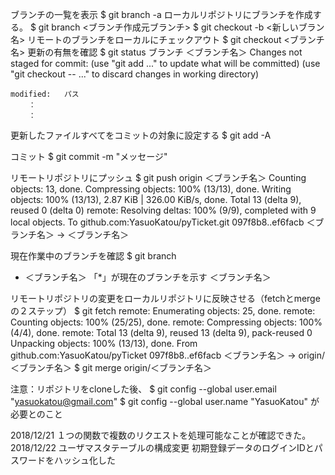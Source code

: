 ブランチの一覧を表示
    $ git branch -a
ローカルリポジトリにブランチを作成する。
    $ git branch <ブランチ作成元ブランチ>
    $ git checkout -b <新しいブラン名>
リモートのブランチをローカルにチェックアウト
    $ git checkout <ブランチ名>
更新の有無を確認
$ git status
ブランチ ＜ブランチ名＞
Changes not staged for commit:
  (use "git add <file>..." to update what will be committed)
  (use "git checkout -- <file>..." to discard changes in working directory)

	modified:   パス
        ：
        ：

更新したファイルすべてをコミットの対象に設定する
$ git add -A

コミット
$ git commit -m "メッセージ"

リモートリポジトリにプッシュ
$ git push origin ＜ブランチ名＞
Counting objects: 13, done.
Compressing objects: 100% (13/13), done.
Writing objects: 100% (13/13), 2.87 KiB | 326.00 KiB/s, done.
Total 13 (delta 9), reused 0 (delta 0)
remote: Resolving deltas: 100% (9/9), completed with 9 local objects.
To github.com:YasuoKatou/pyTicket.git
   097f8b8..ef6facb  ＜ブランチ名＞ -> ＜ブランチ名＞

現在作業中のブランチを確認
$ git branch
* ＜ブランチ名＞   「*」が現在のブランチを示す
  ＜ブランチ名＞

リモートリポジトリの変更をローカルリポジトリに反映させる（fetchとmergeの２ステップ）
$ git fetch
remote: Enumerating objects: 25, done.
remote: Counting objects: 100% (25/25), done.
remote: Compressing objects: 100% (4/4), done.
remote: Total 13 (delta 9), reused 13 (delta 9), pack-reused 0
Unpacking objects: 100% (13/13), done.
From github.com:YasuoKatou/pyTicket
   097f8b8..ef6facb  ＜ブランチ名＞ -> origin/＜ブランチ名＞
$ git merge origin/＜ブランチ名＞


注意：リポジトリをcloneした後、
$ git config --global user.email "yasuokatou@gmail.com"
$ git config --global user.name "YasuoKatou"
が必要とのこと

2018/12/21
    １つの関数で複数のリクエストを処理可能なことが確認できた。
2018/12/22
    ユーザマスタテーブルの構成変更
    初期登録データのログインIDとパスワードをハッシュ化した
